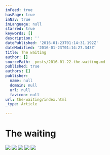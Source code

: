 ```yaml
---
inFeed: true
hasPage: true
inNav: true
inLanguage: null
starred: true
keywords: []
description: ''
datePublished: '2016-01-23T01:14:31.192Z'
dateModified: '2016-01-23T01:14:27.343Z'
title: The waiting
author: []
sourcePath: _posts/2016-01-22-the-waiting.md
published: true
authors: []
publisher:
  name: null
  domain: null
  url: null
  favicon: null
url: the-waiting/index.html
_type: Article

---
```

# The waiting
![](https://s3-us-west-2.amazonaws.com/the-grid-img/p/dfc4cd421ee57e5d532583d2a5c2995f865143dc.jpg)
![](https://s3-us-west-2.amazonaws.com/the-grid-img/p/1ccf3d719ed5fb866c8269e03a0207150d2146c2.jpg)
![](https://s3-us-west-2.amazonaws.com/the-grid-img/p/4680a21b0018ab43fd616c0f329d64bea2fcfc1a.jpg)
![](https://the-grid-user-content.s3-us-west-2.amazonaws.com/26f454af-ab8f-4222-9e98-65f40d0a59c6.jpg)
![](https://s3-us-west-2.amazonaws.com/the-grid-img/p/32fdaf83b3b4594bddee119de627d6c25a29e843.jpg)